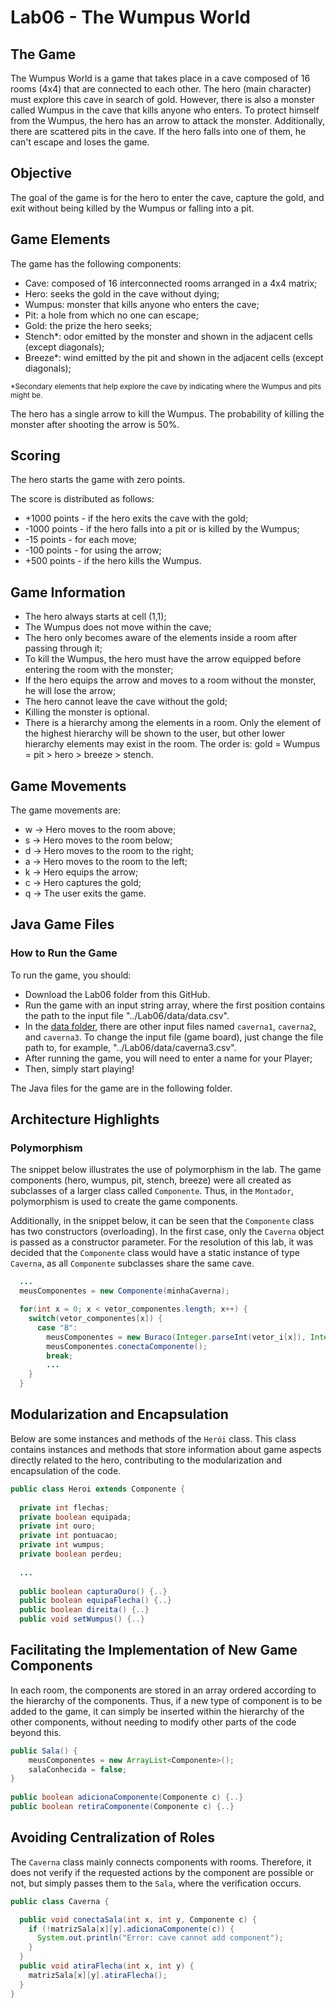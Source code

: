 # Lab06 - The Wumpus World

## The Game

The Wumpus World is a game that takes place in a cave composed of 16 rooms (4x4) that are connected to each other. The hero (main character) must explore this cave in search of gold. However, there is also a monster called Wumpus in the cave that kills anyone who enters. To protect himself from the Wumpus, the hero has an arrow to attack the monster. Additionally, there are scattered pits in the cave. If the hero falls into one of them, he can't escape and loses the game.

## Objective

The goal of the game is for the hero to enter the cave, capture the gold, and exit without being killed by the Wumpus or falling into a pit.

## Game Elements

The game has the following components:

* Cave: composed of 16 interconnected rooms arranged in a 4x4 matrix;
* Hero: seeks the gold in the cave without dying;
* Wumpus: monster that kills anyone who enters the cave;
* Pit: a hole from which no one can escape;
* Gold: the prize the hero seeks;
* Stench*: odor emitted by the monster and shown in the adjacent cells (except diagonals);
* Breeze*: wind emitted by the pit and shown in the adjacent cells (except diagonals);

<sub>*Secondary elements that help explore the cave by indicating where the Wumpus and pits might be.<sub>

The hero has a single arrow to kill the Wumpus. The probability of killing the monster after shooting the arrow is 50%.
	
## Scoring
	
The hero starts the game with zero points.

The score is distributed as follows:

* +1000 points - if the hero exits the cave with the gold;
* -1000 points - if the hero falls into a pit or is killed by the Wumpus;
* -15 points - for each move;
* -100 points - for using the arrow;
* +500 points - if the hero kills the Wumpus.
	
## Game Information
	
* The hero always starts at cell (1,1);
* The Wumpus does not move within the cave;
* The hero only becomes aware of the elements inside a room after passing through it;
* To kill the Wumpus, the hero must have the arrow equipped before entering the room with the monster;
* If the hero equips the arrow and moves to a room without the monster, he will lose the arrow;
* The hero cannot leave the cave without the gold;
* Killing the monster is optional.
* There is a hierarchy among the elements in a room. Only the element of the highest hierarchy will be shown to the user, but other lower hierarchy elements may exist in the room. The order is: gold = Wumpus = pit > hero > breeze > stench.
	
## Game Movements
	
The game movements are:
	
* w -> Hero moves to the room above;
* s -> Hero moves to the room below;
* d -> Hero moves to the room to the right;
* a -> Hero moves to the room to the left;
* k -> Hero equips the arrow;
* c -> Hero captures the gold;
* q -> The user exits the game.
	
## Java Game Files
	
### How to Run the Game
	
To run the game, you should:
	
* Download the Lab06 folder from this GitHub.
* Run the game with an input string array, where the first position contains the path to the input file "../Lab06/data/data.csv".
* In the [data folder](https://github.com/gabrielmelo00/TrabalhosMC/tree/master/Lab06/data), there are other input files named `caverna1`, `caverna2`, and `caverna3`. To change the input file (game board), just change the file path to, for example, "../Lab06/data/caverna3.csv".
* After running the game, you will need to enter a name for your Player;
* Then, simply start playing!

The Java files for the game are in the following folder.

## Architecture Highlights
### Polymorphism
	
The snippet below illustrates the use of polymorphism in the lab. The game components (hero, wumpus, pit, stench, breeze) were all created as subclasses of a larger class called `Componente`. Thus, in the `Montador`, polymorphism is used to create the game components.

Additionally, in the snippet below, it can be seen that the `Componente` class has two constructors (overloading). In the first case, only the `Caverna` object is passed as a constructor parameter. For the resolution of this lab, it was decided that the `Componente` class would have a static instance of type `Caverna`, as all `Componente` subclasses share the same cave.

~~~java
  ...
  meusComponentes = new Componente(minhaCaverna);

  for(int x = 0; x < vetor_componentes.length; x++) {
    switch(vetor_componentes[x]) {
      case "B":
        meusComponentes = new Buraco(Integer.parseInt(vetor_i[x]), Integer.parseInt(vetor_j[x]));
        meusComponentes.conectaComponente();
        break;          
        ...
    }				
  }
~~~

## Modularization and Encapsulation
						 
Below are some instances and methods of the `Herói` class. This class contains instances and methods that store information about game aspects directly related to the hero, contributing to the modularization and encapsulation of the code.

~~~java
public class Heroi extends Componente {
	
  private int flechas;
  private boolean equipada;
  private int ouro;
  private int pontuacao;
  private int wumpus;
  private boolean perdeu;
  
  ...
  
  public boolean capturaOuro() {..}
  public boolean equipaFlecha() {..}
  public boolean direita() {..}
  public void setWumpus() {..}
~~~

## Facilitating the Implementation of New Game Components
						 
In each room, the components are stored in an array ordered according to the hierarchy of the components. Thus, if a new type of component is to be added to the game, it can simply be inserted within the hierarchy of the other components, without needing to modify other parts of the code beyond this.

~~~java
public Sala() {
	meusComponentes = new ArrayList<Componente>();
	salaConhecida = false;
}
 
public boolean adicionaComponente(Componente c) {..}
public boolean retiraComponente(Componente c) {..}
~~~

## Avoiding Centralization of Roles
	
The `Caverna` class mainly connects components with rooms. Therefore, it does not verify if the requested actions by the component are possible or not, but simply passes them to the `Sala`, where the verification occurs.

~~~java
public class Caverna {

  public void conectaSala(int x, int y, Componente c) {
    if (!matrizSala[x][y].adicionaComponente(c)) {
      System.out.println("Error: cave cannot add component");
    }
  }
  public void atiraFlecha(int x, int y) {
    matrizSala[x][y].atiraFlecha();
  }
}
~~~
